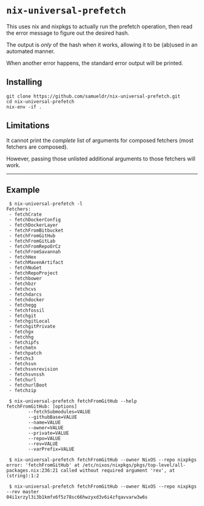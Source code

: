 `nix-universal-prefetch`
========================

This uses nix and nixpkgs to actually run the prefetch operation, then
read the error message to figure out the desired hash.

The output is *only* of the hash when it works, allowing it to be (ab)used
in an automated manner.

When another error happens, the standard error output will be printed.

Installing
----------

```
git clone https://github.com/samueldr/nix-universal-prefetch.git
cd nix-universal-prefetch
nix-env -if .
```


Limitations
-----------

It cannot print the *complete* list of arguments for composed fetchers (most fetchers are composed).

However, passing those unlisted additional arguments to those fetchers will work.

* * *

Example
-------

```
 $ nix-universal-prefetch -l
Fetchers:
 - fetchCrate
 - fetchDockerConfig
 - fetchDockerLayer
 - fetchFromBitbucket
 - fetchFromGitHub
 - fetchFromGitLab
 - fetchFromRepoOrCz
 - fetchFromSavannah
 - fetchHex
 - fetchMavenArtifact
 - fetchNuGet
 - fetchRepoProject
 - fetchbower
 - fetchbzr
 - fetchcvs
 - fetchdarcs
 - fetchdocker
 - fetchegg
 - fetchfossil
 - fetchgit
 - fetchgitLocal
 - fetchgitPrivate
 - fetchgx
 - fetchhg
 - fetchipfs
 - fetchmtn
 - fetchpatch
 - fetchs3
 - fetchsvn
 - fetchsvnrevision
 - fetchsvnssh
 - fetchurl
 - fetchurlBoot
 - fetchzip

 $ nix-universal-prefetch fetchFromGitHub --help
fetchFromGitHub: [options]
        --fetchSubmodules=VALUE
        --githubBase=VALUE
        --name=VALUE
        --owner=VALUE
        --private=VALUE
        --repo=VALUE
        --rev=VALUE
        --varPrefix=VALUE

 $ nix-universal-prefetch fetchFromGitHub --owner NixOS --repo nixpkgs
error: 'fetchFromGitHub' at /etc/nixos/nixpkgs/pkgs/top-level/all-packages.nix:236:21 called without required argument 'rev', at (string):1:2

 $ nix-universal-prefetch fetchFromGitHub --owner NixOS --repo nixpkgs --rev master
04i1xrzyl3i3b1kmfx6f5z78sc66hwzyxd3v6i4zfqavvarw3w6s

```
